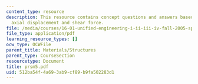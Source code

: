 ```yaml
---
content_type: resource
description: This resource contains concept questions and answers based on moment,
  axial displacement and shear force.
file: /media/courses/16-01-unified-engineering-i-ii-iii-iv-fall-2005-spring-2006/512ba54f4a693ab9cf89b9fa502283d1_prsm5.pdf
file_type: application/pdf
learning_resource_types: []
ocw_type: OCWFile
parent_title: Materials/Structures
parent_type: CourseSection
resourcetype: Document
title: prsm5.pdf
uid: 512ba54f-4a69-3ab9-cf89-b9fa502283d1
---
```

